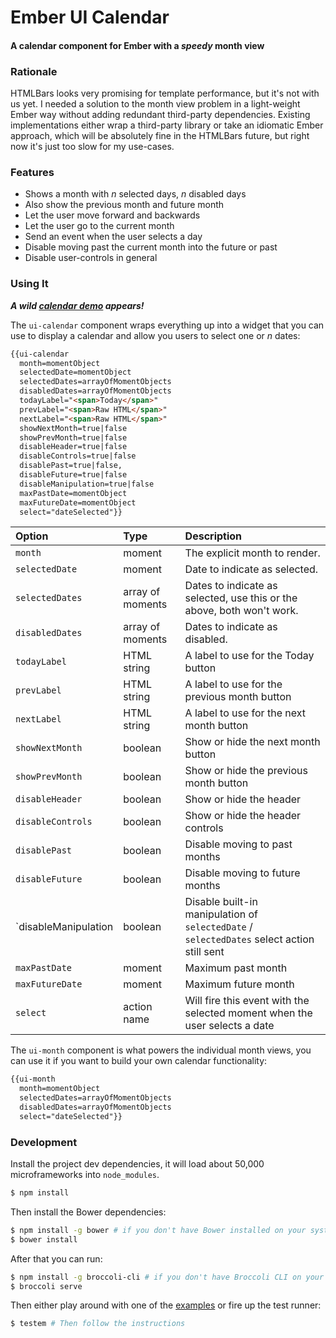 # Ember UI Calendar

#### A calendar component for Ember with a _speedy_ month view

### Rationale

HTMLBars looks very promising for template performance, but it's not with us
yet. I needed a solution to the month view problem in a light-weight Ember way
without adding redundant third-party dependencies. Existing implementations
either wrap a third-party library or take an idiomatic Ember approach, which
will be absolutely fine in the HTMLBars future, but right now it's just too
slow for my use-cases.

### Features

- Shows a month with _n_ selected days, _n_ disabled days
- Also show the previous month and future month
- Let the user move forward and backwards
- Let the user go to the current month
- Send an event when the user selects a day
- Disable moving past the current month into the future or past
- Disable user-controls in general

### Using It

_**A wild [calendar demo](http://emberjs.jsbin.com/komop/1/) appears!**_

The `ui-calendar` component wraps everything up into a widget that you can use
to display a calendar and allow you users to select one or _n_ dates:

```html
{{ui-calendar
  month=momentObject
  selectedDate=momentObject
  selectedDates=arrayOfMomentObjects
  disabledDates=arrayOfMomentObjects
  todayLabel="<span>Today</span>"
  prevLabel="<span>Raw HTML</span>"
  nextLabel="<span>Raw HTML</span>"
  showNextMonth=true|false
  showPrevMonth=true|false
  disableHeader=true|false
  disableControls=true|false
  disablePast=true|false,
  disableFuture=true|false
  disableManipulation=true|false
  maxPastDate=momentObject
  maxFutureDate=momentObject
  select="dateSelected"}}
```

| Option            | Type             | Description                           |
|:------------------|:-----------------|:--------------------------------------|
| `month`           | moment           | The explicit month to render.         |
| `selectedDate`    | moment           | Date to indicate as selected.         |
| `selectedDates`   | array of moments | Dates to indicate as selected, use this or the above, both won't work. |
| `disabledDates`   | array of moments | Dates to indicate as disabled.        |
| `todayLabel`      | HTML string      | A label to use for the Today button   |
| `prevLabel`       | HTML string      | A label to use for the previous month button |
| `nextLabel`       | HTML string      | A label to use for the next month button |
| `showNextMonth`   | boolean          | Show or hide the next month button    |
| `showPrevMonth`   | boolean          | Show or hide the previous month button |
| `disableHeader`   | boolean          | Show or hide the header               |
| `disableControls` | boolean          | Show or hide the header controls      |
| `disablePast`     | boolean          | Disable moving to past months         |
| `disableFuture`   | boolean          | Disable moving to future months       |
| `disableManipulation | boolean       | Disable built-in manipulation of `selectedDate` / `selectedDates` select action still sent |
| `maxPastDate`     | moment           | Maximum past month                    |
| `maxFutureDate`   | moment           | Maximum future month                  |
| `select`          | action name      | Will fire this event with the selected moment when the user selects a date |

The `ui-month` component is what powers the individual month views, you can use
it if you want to build your own calendar functionality:

```html
{{ui-month
  month=momentObject
  selectedDates=arrayOfMomentObjects
  disabledDates=arrayOfMomentObjects
  select="dateSelected"}}
```

### Development

Install the project dev dependencies, it will load about 50,000 microframeworks
into `node_modules`.

```sh
$ npm install
```

Then install the Bower dependencies:

```sh
$ npm install -g bower # if you don't have Bower installed on your system
$ bower install
```

After that you can run:

```sh
$ npm install -g broccoli-cli # if you don't have Broccoli CLI on your system
$ broccoli serve
```

Then either play around with one of the [examples](/examples) or fire up the
test runner:

```sh
$ testem # Then follow the instructions
```
